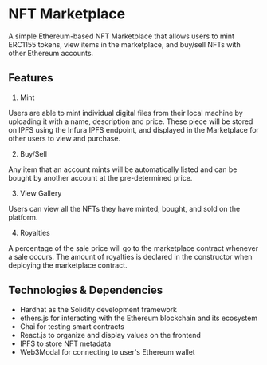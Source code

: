 # NFT Marketplace

A simple Ethereum-based NFT Marketplace that allows users to mint ERC1155 tokens, view items in the marketplace, and buy/sell NFTs with other Ethereum accounts.

## Features

1. Mint

Users are able to mint individual digital files from their local machine by uploading it with a name, description and price. These piece will be stored on IPFS using the Infura IPFS endpoint, and displayed in the Marketplace for other users to view and purchase.

2. Buy/Sell

Any item that an account mints will be automatically listed and can be bought by another account at the pre-determined price.

3. View Gallery

Users can view all the NFTs they have minted, bought, and sold on the platform.

4. Royalties 

A percentage of the sale price will go to the marketplace contract whenever a sale occurs. The amount of royalties is declared in the constructor when deploying the marketplace contract. 


## Technologies & Dependencies 

- Hardhat as the Solidity development framework
- ethers.js for interacting with the Ethereum blockchain and its ecosystem
- Chai for testing smart contracts
- React.js to organize and display values on the frontend
- IPFS to store NFT metadata
- Web3Modal for connecting to user's Ethereum wallet 


